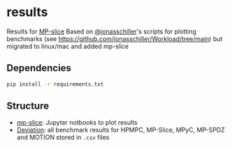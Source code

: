 # results

Results for [MP-slice](https://github.com/aSlunk/hpmpc/tree/mp-spdz)
Based on [@jonasschiller](https://github.com/jonasschiller)'s scripts for
plotting benchmarks (see <https://github.com/jonasschiller/Workload/tree/main>)
but migrated to linux/mac and added mp-slice


## Dependencies

```sh
pip install -r requirements.txt
```

## Structure

- [mp-slice](/mp-slice/): Jupyter notbooks to plot results
- [Deviation](/Deviation/): all benchmark results for HPMPC, MP-Slice, MPyC, MP-SPDZ and MOTION stored in `.csv` files